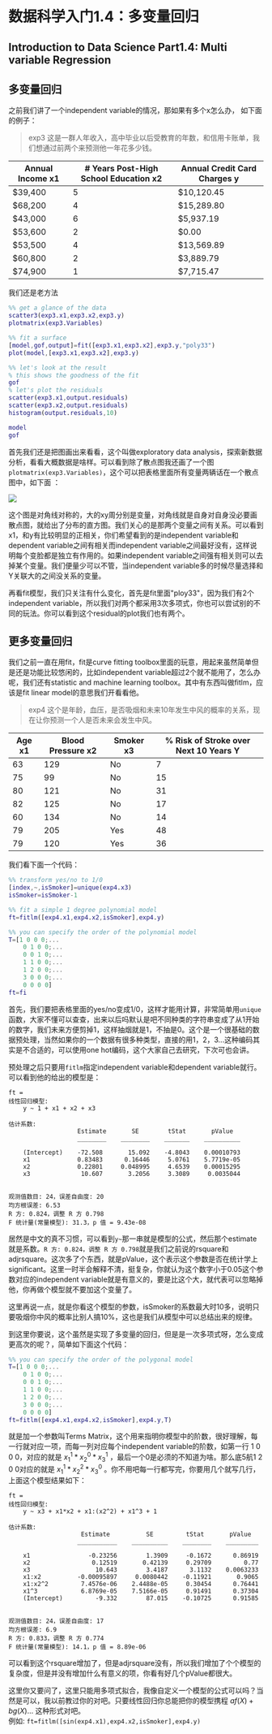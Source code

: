 # 数据科学入门1.4：多变量回归

## Introduction to Data Science Part1.4:  Multi variable Regression 

## 多变量回归

之前我们讲了一个independent variable的情况，那如果有多个x怎么办，
如下面的例子：

>exp3 这是一群人年收入，高中毕业以后受教育的年数，和信用卡账单，我们想通过前两个来预测他一年花多少钱。

| Annual   Income     x1 | # Years   Post-High School Education     x2 | Annual Credit   Card Charges     y |
|------------------------|---------------------------------------------|------------------------------------|
| $39,400                | 5                                           | $10,120.45                         |
| $68,200                | 4                                           | $15,289.80                         |
| $43,000                | 6                                           | $5,937.19                          |
| $53,600                | 2                                           | $0.00                              |
| $53,500                | 4                                           | $13,569.89                         |
| $60,800                | 2                                           | $3,889.79                          |
| $74,900                | 1                                           | $7,715.47                          |

我们还是老方法

```matlab
%% get a glance of the data
scatter3(exp3.x1,exp3.x2,exp3.y)
plotmatrix(exp3.Variables)

%% fit a surface
[model,gof,output]=fit([exp3.x1,exp3.x2],exp3.y,"poly33")
plot(model,[exp3.x1,exp3.x2],exp3.y)

%% let's look at the result
% this shows the goodness of the fit
gof
% let's plot the residuals
scatter(exp3.x1,output.residuals)
scatter(exp3.x2,output.residuals)
histogram(output.residuals,10)

model
gof
```

首先我们还是把图画出来看看，这个叫做exploratory data analysis，探索新数据分析，看看大概数据是啥样。可以看到除了散点图我还画了一个图`plotmatrix(exp3.Variables)`，这个可以把表格里面所有变量两辆话在一个散点图中，如下面  ：

![](2020-02-14-01-20-01.png)  

这个图是对角线对称的，大的xy周分别是变量，对角线就是自身对自身没必要画散点图，就给出了分布的直方图。我们关心的是那两个变量之间有关系。可以看到x1，和y有比较明显的正相关，你们希望看到的是independent variable和dependent variable之间有相关而independent variable之间最好没有，这样说明每个变脸都是独立有作用的。如果independent variable之间强有相关则可以去掉某个变量。我们便量少可以不管，当independent variable多的时候尽量选择和Y关联大的之间没关系的变量。

再看fit模型，我们只关注有什么变化，首先是fit里面"ploy33"，因为我们有2个independent variable，所以我们对两个都采用3次多项式，你也可以尝试别的不同的玩法。你可以看到这个residual的plot我们也有两个。

## 更多变量回归

我们之前一直在用fit，fit是curve fitting toolbox里面的玩意，用起来虽然简单但是还是功能比较悠闲的，比如independent variable超过2个就不能用了，怎么办呢，我们还有statistic and machine learning toolbox。其中有东西叫做fitlm，应该是fit linear model的意思我们开看看他。

>exp4 这个是年龄，血压，是否吸烟和未来10年发生中风的概率的关系，现在让你预测一个人是否未来会发生中风。

| Age x1 | Blood Pressure x2 | Smoker x3 | % Risk of Stroke   over Next 10 Years Y |
|--------|-------------------|-----------|-----------------------------------------|
| 63     | 129               | No        | 7                                       |
| 75     | 99                | No        | 15                                      |
| 80     | 121               | No        | 31                                      |
| 82     | 125               | No        | 17                                      |
| 60     | 134               | No        | 14                                      |
| 79     | 205               | Yes       | 48                                      |
| 79     | 120               | Yes       | 36                                      |

我们看下面一个代码：

```matlab
%% transform yes/no to 1/0
[index,~,isSmoker]=unique(exp4.x3)
isSmoker=isSmoker-1

%% fit a simple 1 degree polynomial model
ft=fitlm([exp4.x1,exp4.x2,isSmoker],exp4.y)

%% you can specify the order of the polynomial model
T=[1 0 0 0;...
    0 1 0 0;...
    0 0 1 0;...
    1 1 0 0;...
    1 2 0 0;...
    3 0 0 0;...
    0 0 0 0]
ft=fi
```

首先，我们要把表格里面的yes/no变成1/0，这样才能用计算，非常简单用`unique`函数，大家不懂可以查查，出来以后吗默认是吧不同种类的字符串变成了从1开始的数字，我们未来方便剪掉1，这样抽烟就是1，不抽是0。这个是一个很基础的数据预处理，当然如果你的一个数据有很多种类型，直接的用1，2，3...这种编码其实是不合适的，可以使用one hot编码，这个大家自己去研究，下次可也会讲。

预处理之后只要用`fitlm`指定independent variable和dependent variable就行。可以看到他的给出的模型是：

```
ft = 
线性回归模型:
    y ~ 1 + x1 + x2 + x3

估计系数:
                   Estimate       SE        tStat       pValue  
                   ________    ________    _______    __________

    (Intercept)    -72.508       15.092    -4.8043    0.00010793
    x1             0.83483      0.16446     5.0761    5.7719e-05
    x2             0.22801     0.048995     4.6539    0.00015295
    x3              10.607       3.2056     3.3089     0.0035044


观测值数目: 24，误差自由度: 20
均方根误差: 6.53
R 方: 0.824，调整 R 方 0.798
F 统计量(常量模型): 31.3，p 值 = 9.43e-08
```

居然是中文的真不习惯，可以看到`y~`那一串就是模型的公式，然后那个estimate就是系数。`R 方: 0.824，调整 R 方 0.798`就是我们之前说的rsquare和adjrsquare。这次多了个东西，就是pValue，这个表示这个参数是否在统计学上significant。这里一时半会解释不清，挺复杂，你就认为这个数字小于0.05这个参数对应的independent variable就是有意义的，要是比这个大，就代表可以忽略掉他，你再做个模型就不要加这个变量了。

这里再说一点，就是你看这个模型的参数，isSmoker的系数最大时10多，说明只要吸烟你中风的概率比别人搞10%，这也是我们从模型中可以总结出来的规律。

到这里你要说，这个虽然是实现了多变量的回归，但是是一次多项式呀，怎么变成更高次的呢？，简单如下面这个代码：

```matlab
%% you can specify the order of the polygonal model
T=[1 0 0 0;...
    0 1 0 0;...
    0 0 1 0;...
    1 1 0 0;...
    1 2 0 0;...
    3 0 0 0;...
    0 0 0 0]
ft=fitlm([exp4.x1,exp4.x2,isSmoker],exp4.y,T)
```

就是加一个参数叫Terms Matrix，这个用来指明你模型中的阶数，很好理解，每一行就对应一项，而每一列对应每个independent variable的阶数，如第一行 1 0 0 0，对应的就是 ${x_1}^1*{x_2}^0*{x_3}^1$ ，最后一个0是必须的不知道为啥。那么底5航1 2 0 0对应的就是 ${x_1}^1*{x_2}^2*{x_3}^0$ 。你不用吧每一行都写完，你要用几个就写几行，上面这个模型结果如下：

```
ft = 
线性回归模型:
    y ~ x3 + x1*x2 + x1:(x2^2) + x1^3 + 1

估计系数:
                    Estimate          SE         tStat       pValue  
                   ___________    __________    ________    _________

    x1                -0.23256        1.3909     -0.1672      0.86919
    x2                 0.12519       0.42139     0.29709         0.77
    x3                  10.643        3.4187      3.1132    0.0063233
    x1:x2          -0.00095897     0.0080442    -0.11921       0.9065
    x1:x2^2         7.4576e-06    2.4488e-05     0.30454      0.76441
    x1^3            6.8769e-05    7.5166e-05     0.91491      0.37304
    (Intercept)         -9.332        87.015    -0.10725      0.91585


观测值数目: 24，误差自由度: 17
均方根误差: 6.9
R 方: 0.833，调整 R 方 0.774
F 统计量(常量模型): 14.1，p 值 = 8.89e-06
```

可以看到这个rsquare增加了，但是adjrsquare没有，所以我们增加了个个模型的复杂度，但是并没有增加什么有意义的项，你看有好几个pValue都很大。

这里你又要问了，这里只能用多项式拟合，我像自定义一个模型的公式可以吗？当然是可以，我以前教过你的对吧。只要线性回归你总能把你的模型携程 $af(X)+bg(X)...$ 这种形式对吧。  
例如:  `ft=fitlm([sin(exp4.x1),exp4.x2,isSmoker],exp4.y)`

